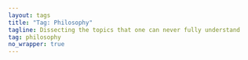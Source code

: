 ```yaml
---
layout: tags
title: "Tag: Philosophy"
tagline: Dissecting the topics that one can never fully understand
tag: philosophy
no_wrapper: true
---
```

